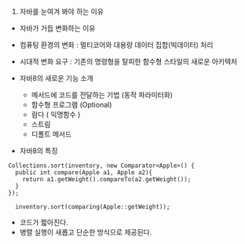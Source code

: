 1. 자바를 눈여겨 봐야 하는 이유
- 자바가 거듭 변화하는 이유

- 컴퓨팅 환경의 변화 : 멀티코어와 대용량 데이터 집합(빅데이터) 처리

- 시대적 변화 요구 : 기존의 명령형을 탈피한 함수형 스타일의 새로운 아키텍처

- 자바8의 새로운 기능 소개
    * 메서드에 코드를 전달하는 기법 (동작 파라미터화)
    * 함수형 프로그램 (Optional<T>)
    * 람다 ( 익명함수 )
    * 스트림
    * 디폴트 메서드
 
- 자바8의 특징
```
Collections.sort(inventory, new Comparator<Apple>() {
  public int compare(Apple a1, Apple a2){
    return a1.getWeight().compareTo(a2.getWeight());
  }
});
```

```
  inventory.sort(comparing(Apple::getWeight));
```

 * 코드가 짧아진다.
 * 병렬 실행이 새롭고 단순한 방식으로 제공된다.

 
